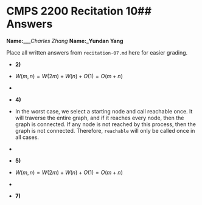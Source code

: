 # CMPS 2200 Recitation 10## Answers

**Name:**____Charles Zhang_
**Name:**___Yundan Yang__


Place all written answers from `recitation-07.md` here for easier grading.



- **2)**

- $W(m,n) = W(2m) + W(n) + O(1) = O(m+n)$
-   

- **4)**

-  In the worst case, we select a starting node and call reachable once. It will traverse the entire graph, and if it reaches every node, then the graph is connected. If any node is not reached by this process, then the graph is not connected. Therefore, `reachable` will only be called once in all cases.
-  

- **5)**

- $W(m,n) = W(2m) + W(n) +O(1) = O(m+n)$
- 

- **7)**
